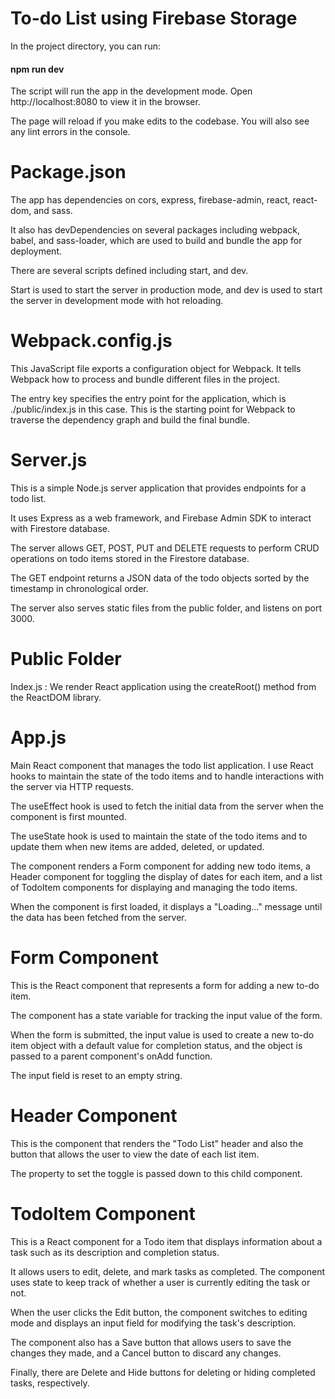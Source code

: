 # To-do List using Firebase Storage

In the project directory, you can run:

#### npm run dev

The script will run the app in the development mode.
Open http://localhost:8080 to view it in the browser.

The page will reload if you make edits to the codebase.
You will also see any lint errors in the console.

# Package.json

The app has dependencies on cors, express, firebase-admin, react, react-dom, and sass.

It also has devDependencies on several packages including webpack, babel, and sass-loader, which are used to build and bundle the app for deployment.

There are several scripts defined including start, and dev.

Start is used to start the server in production mode, and dev is used to start the server in development mode with hot reloading.

# Webpack.config.js

This JavaScript file exports a configuration object for Webpack. It tells Webpack how to process and bundle different files in the project.

The entry key specifies the entry point for the application, which is ./public/index.js in this case. This is the starting point for Webpack to traverse the dependency graph and build the final bundle.

# Server.js

This is a simple Node.js server application that provides endpoints for a todo list.

It uses Express as a web framework, and Firebase Admin SDK to interact with Firestore database.

The server allows GET, POST, PUT and DELETE requests to perform CRUD operations on todo items stored in the Firestore database.

The GET endpoint returns a JSON data of the todo objects sorted by the timestamp in chronological order.

The server also serves static files from the public folder, and listens on port 3000.

# Public Folder

Index.js : We render React application using the createRoot() method from the ReactDOM library.

# App.js

Main React component that manages the todo list application. I use React hooks to maintain the state of the todo items and to handle interactions with the server via HTTP requests.

The useEffect hook is used to fetch the initial data from the server when the component is first mounted.

The useState hook is used to maintain the state of the todo items and to update them when new items are added, deleted, or updated.

The component renders a Form component for adding new todo items, a Header component for toggling the display of dates for each item, and a list of TodoItem components for displaying and managing the todo items.

When the component is first loaded, it displays a "Loading..." message until the data has been fetched from the server.

# Form Component

This is the React component that represents a form for adding a new to-do item.

The component has a state variable for tracking the input value of the form.

When the form is submitted, the input value is used to create a new to-do item object with a default value for completion status, and the object is passed to a parent component's onAdd function.

The input field is reset to an empty string.

# Header Component

This is the component that renders the "Todo List" header and also the button that allows the user to view the date of each list item.

The property to set the toggle is passed down to this child component.

# TodoItem Component

This is a React component for a Todo item that displays information about a task such as its description and completion status.

It allows users to edit, delete, and mark tasks as completed. The component uses state to keep track of whether a user is currently editing the task or not.

When the user clicks the Edit button, the component switches to editing mode and displays an input field for modifying the task's description.

The component also has a Save button that allows users to save the changes they made, and a Cancel button to discard any changes.

Finally, there are Delete and Hide buttons for deleting or hiding completed tasks, respectively.
